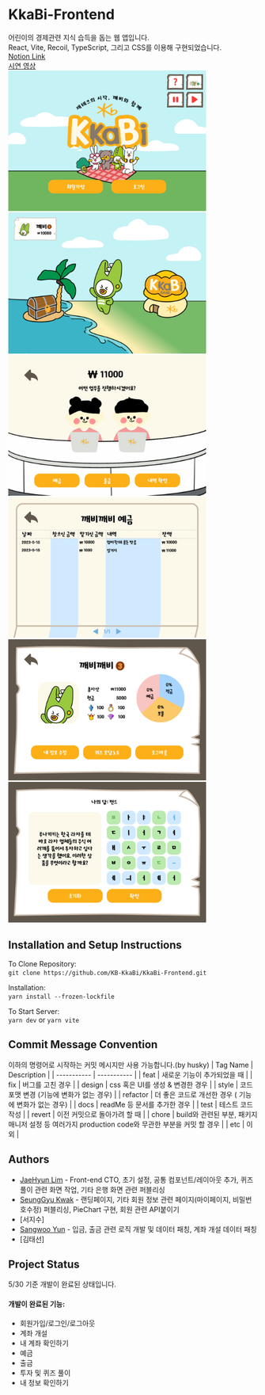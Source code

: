 # KkaBi-Frontend
어린이의 경제관련 지식 습득을 돕는 웹 앱입니다.  
React, Vite, Recoil, TypeScript, 그리고 CSS를 이용해 구현되었습니다.   
[Notion Link](https://www.notion.so/seojisoosoo/af02cd56df7d4cc1ad7f42fcdc86c1c9)   
[시연 영상](https://youtu.be/4afc1a1zD58)   
<img src="./src/assets/image/랜딩페이지.png" width="400px" title="landing" />
<img src="./src/assets/image/메인페이지.png" width="400px" title="main" />
<img src="./src/assets/image/은행.png" width="400px" title="bank" />
<img src="./src/assets/image/잔고확인.png" width="400px" title="account" />
<img src="./src/assets/image/마이페이지.png" width="400px" title="mypage" />
<img src="./src/assets/image/보물섬-퀴즈.png" width="400px" title="quiz" />
  
## Installation and Setup Instructions
To Clone Repository:  
`git clone https://github.com/KB-KkaBi/KkaBi-Frontend.git`

Installation:  
`yarn install --frozen-lockfile`

To Start Server:  
`yarn dev` or `yarn vite`

## Commit Message Convention
이하의 명령어로 시작하는 커밋 메시지만 사용 가능합니다.(by husky)
| Tag Name | Description |
| ----------- | ----------- |
| feat | 새로운 기능이 추가되었을 때  |
| fix | 버그를 고친 경우 |
| design | css 혹은 UI를 생성 & 변경한 경우 |
| style | 코드 포맷 변경 (기능에 변화가 없는 경우) |
| refactor | 더 좋은 코드로 개선한 경우 ( 기능에 변화가 없는 경우) |
| docs | readMe 등 문서를 추가한 경우 |
| test | 테스트 코드 작성 |
| revert | 이전 커밋으로 돌아가려 할 때 |
| chore | build와 관련된 부분, 패키지 매니저 설정 등 여러가지 production code와 무관한 부분을 커밋 할 경우 |
| etc | 이 외 |

## Authors
- [JaeHyun Lim](https://github.com/JaeHyun-Lim-dev) - Front-end CTO, 초기 설정, 공통 컴포넌트/레이아웃 추가, 퀴즈 풀이 관련 화면 작업, 기타 은행 화면 관련 퍼블리싱   
- [SeungGyu Kwak](https://github.com/SeungGyu-Kwak) - 랜딩페이지, 기타 회원 정보 관련 페이지(마이페이지, 비밀번호수정) 퍼블리싱, PieChart 구현, 회원 관련 API붙이기
- [서지수]   
- [Sangwoo Yun](https://github.com/Awarduuu) - 입금, 출금 관련 로직 개발 및 데이터 패칭, 계좌 개설 데이터 패칭   
- [김태선]   

## Project Status  
5/30 기준 개발이 완료된 상태입니다.

#### 개발이 완료된 기능:  
- 회원가입/로그인/로그아웃
- 계좌 개설
- 내 계좌 확인하기
- 예금
- 출금
- 투자 및 퀴즈 풀이
- 내 정보 확인하기
